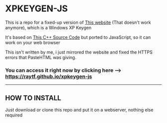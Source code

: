 # XPKEYGEN-JS

This is a repo for a fixed-up version of [This website](http://pastehtml.com/view/5ucd3ts.html) (That doesn't work anymore), which is a Windows XP Keygen

It's based on [This C++ Source Code](https://github.com/TheMCHK/WindowsXPKg) but ported to JavaScript, so it can work on your web browser

This isn't written by me, i just mirrored the website and fixed the HTTPS errors that PasteHTML was giving.

### You can access it right now by clicking here --> https://raytf.github.io/xpkeygen-js
---
## HOW TO INSTALL

Just download or clone this repo and put it on a webserver, nothing else required
